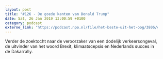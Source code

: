```yaml
---
layout: post
title: "#126 - De goede kanten van Donald Trump"
date: Sat, 26 Jan 2019 13:00:59 +0100
category: podcast
externe_link: "https://podcast.npo.nl/file/het-beste-uit-het-oog/3806/content.omroep.nl/portal/podcast/nporadio1/het-beste-uit-het-oog/2019/01/nporadio1_het-beste-uit-het-oog_20190126_126-de-goede-kanten-van-donald-trump_EX1FPD.mp3"
---
```


Verder de zoektocht naar de veroorzaker van een dodelijk verkeersongeval, de uitvinder van het woord Brexit, klimaatscepsis en Nederlands succes in de Dakarrally.
